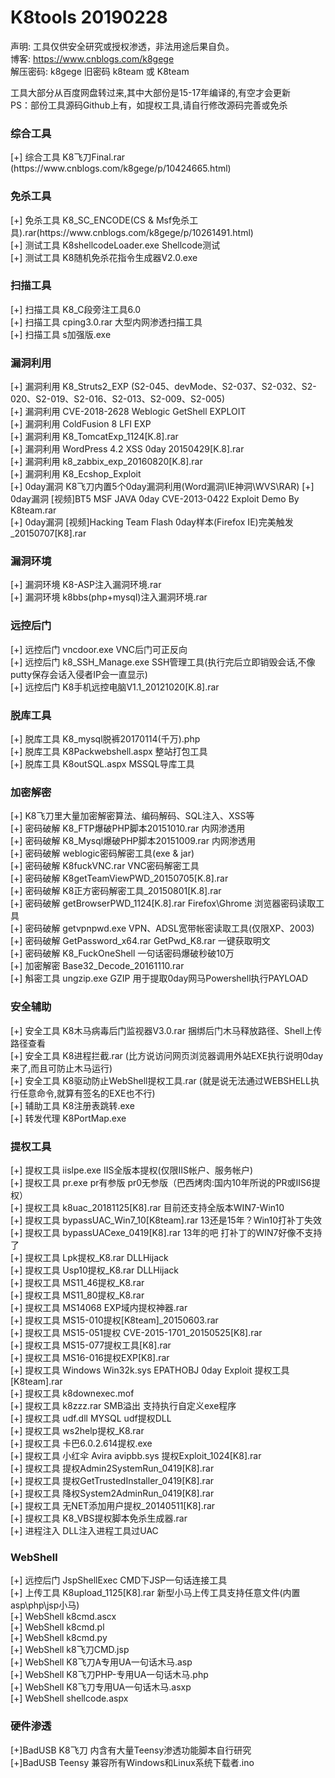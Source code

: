 # K8tools 20190228

声明: 工具仅供安全研究或授权渗透，非法用途后果自负。<br>
博客: https://www.cnblogs.com/k8gege<br>
解压密码: k8gege 旧密码 k8team 或 K8team<br>

工具大部分从百度网盘转过来,其中大部份是15-17年编译的,有空才会更新<br>
PS：部份工具源码Github上有，如提权工具,请自行修改源码完善或免杀<br>

<H3>综合工具</H3>
[+] 综合工具 K8飞刀Final.rar (https://www.cnblogs.com/k8gege/p/10424665.html)<br>
<H3>免杀工具</H3>
[+] 免杀工具 K8_SC_ENCODE(CS & Msf免杀工具).rar(https://www.cnblogs.com/k8gege/p/10261491.html)<br>
[+] 测试工具 K8shellcodeLoader.exe Shellcode测试<br>
[+] 测试工具 K8随机免杀花指令生成器V2.0.exe<br>
<H3>扫描工具</H3>
[+] 扫描工具 K8_C段旁注工具6.0<br>
[+] 扫描工具 cping3.0.rar 大型内网渗透扫描工具<br>
[+] 扫描工具 s加强版.exe<br>

<H3>漏洞利用</H3>
[+] 漏洞利用 K8_Struts2_EXP (S2-045、devMode、S2-037、S2-032、S2-020、S2-019、S2-016、S2-013、S2-009、S2-005)<br>
[+] 漏洞利用 CVE-2018-2628 Weblogic GetShell EXPLOIT<br>
[+] 漏洞利用 ColdFusion 8 LFI EXP<br>
[+] 漏洞利用 K8_TomcatExp_1124[K.8].rar<br>
[+] 漏洞利用 WordPress 4.2 XSS 0day 20150429[K.8].rar<br>
[+] 漏洞利用 k8_zabbix_exp_20160820[K.8].rar<br>
[+] 漏洞利用 K8_Ecshop_Exploit<br>
[+] 0day漏洞 K8飞刀内置5个0day漏洞利用(Word漏洞\IE神洞\WVS\RAR)
[+] 0day漏洞 [视频]BT5 MSF JAVA 0day CVE-2013-0422 Exploit Demo By K8team.rar<br>
[+] 0day漏洞 [视频]Hacking Team Flash 0day样本(Firefox IE)完美触发_20150707[K8].rar<br>
<H3>漏洞环境</H3>
[+] 漏洞环境 K8-ASP注入漏洞环境.rar<br>
[+] 漏洞环境 k8bbs(php+mysql)注入漏洞环境.rar<br>

<H3>远控后门</H3>
[+] 远控后门 vncdoor.exe  VNC后门可正反向<br>
[+] 远控后门 k8_SSH_Manage.exe SSH管理工具(执行完后立即销毁会话,不像putty保存会话入侵者IP会一直显示)<br>
[+] 远控后门 K8手机远控电脑V1.1_20121020[K.8].rar<br>
<H3>脱库工具</H3>
[+] 脱库工具 K8_mysql脱裤20170114(千万).php<br>
[+] 脱库工具 K8Packwebshell.aspx 整站打包工具<br>
[+] 脱库工具 K8outSQL.aspx MSSQL导库工具<br>
<H3>加密解密</H3>
[+] K8飞刀里大量加密解密算法、编码解码、SQL注入、XSS等<br>
[+] 密码破解 K8_FTP爆破PHP脚本20151010.rar 内网渗透用<br>
[+] 密码破解 K8_Mysql爆破PHP脚本20151009.rar 内网渗透用<br>
[+] 密码破解 weblogic密码解密工具(exe & jar)<br>
[+] 密码破解 K8fuckVNC.rar VNC密码解密工具<br>
[+] 密码破解 K8getTeamViewPWD_20150705[K.8].rar<br>
[+] 密码破解 K8正方密码解密工具_20150801[K.8].rar<br>
[+] 密码破解 getBrowserPWD_1124[K.8].rar  Firefox\Ghrome 浏览器密码读取工具<br>
[+] 密码破解 getvpnpwd.exe VPN、ADSL宽带帐密读取工具(仅限XP、2003)<br>
[+] 密码破解 GetPassword_x64.rar GetPwd_K8.rar 一键获取明文<br>
[+] 密码破解 K8_FuckOneShell 一句话密码爆破秒破10万<br>
[+] 加密解密 Base32_Decode_20161110.rar<br>
[+] 斛密工具 ungzip.exe GZIP 用于提取0day网马Powershell执行PAYLOAD<br>

<H3>安全辅助</H3>
[+] 安全工具 K8木马病毒后门监视器V3.0.rar 捆绑后门木马释放路径、Shell上传路径查看<br>
[+] 安全工具 K8进程拦截.rar (比方说访问网页浏览器调用外站EXE执行说明0day来了,而且可防止木马运行)<br>
[+] 安全工具 K8驱动防止WebShell提权工具.rar (就是说无法通过WEBSHELL执行任意命令,就算有签名的EXE也不行)<br>
[+] 辅助工具 K8注册表跳转.exe<br>
[+] 转发代理 K8PortMap.exe<br>
<H3>提权工具</H3>
[+] 提权工具 iislpe.exe  IIS全版本提权(仅限IIS帐户、服务帐户)<br>
[+] 提权工具 pr.exe pr有参版 pr0无参版（巴西烤肉:国内10年所说的PR或IIS6提权）<br>
[+] 提权工具 k8uac_20181125[K8].rar 目前还支持全版本WIN7-Win10<br>
[+] 提权工具 bypassUAC_Win7_10[K8team].rar  13还是15年？Win10打补丁失效<br>
[+] 提权工具 bypassUACexe_0419[K8].rar  13年的吧 打补丁的WIN7好像不支持了<br>
[+] 提权工具 Lpk提权_K8.rar   DLLHijack<br>
[+] 提权工具 Usp10提权_K8.rar  DLLHijack<br>
[+] 提权工具 MS11_46提权_K8.rar<br>
[+] 提权工具 MS11_80提权_K8.rar<br>
[+] 提权工具 MS14068 EXP域内提权神器.rar<br>
[+] 提权工具 MS15-010提权[K8team]_20150603.rar<br>
[+] 提权工具 MS15-051提权 CVE-2015-1701_20150525[K8].rar<br>
[+] 提权工具 MS15-077提权工具[K8].rar<br>
[+] 提权工具 MS16-016提权EXP[K8].rar<br>
[+] 提权工具 Windows Win32k.sys EPATHOBJ 0day Exploit 提权工具 [K8team].rar<br>
[+] 提权工具  k8downexec.mof<br>
[+] 提权工具  k8zzz.rar SMB溢出 支持执行自定义exe程序<br>
[+] 提权工具  udf.dll MYSQL udf提权DLL<br>
[+] 提权工具  ws2help提权_K8.rar<br>
[+] 提权工具  卡巴6.0.2.614提权.exe<br>
[+] 提权工具  小红伞 Avira avipbb.sys 提权Exploit_1024[K8].rar<br>
[+] 提权工具  提权Admin2SystemRun_0419[K8].rar<br>
[+] 提权工具  提权GetTrustedInstaller_0419[K8].rar<br>
[+] 提权工具  降权System2AdminRun_0419[K8].rar<br>
[+] 提权工具  无NET添加用户提权_20140511[K8].rar<br>
[+] 提权工具 K8_VBS提权脚本免杀生成器.rar<br>
[+] 进程注入 DLL注入进程工具过UAC<br>
<H3>WebShell</H3>
[+] 远控后门 JspShellExec CMD下JSP一句话连接工具<br>
[+] 上传工具 K8upload_1125[K8].rar 新型小马上传工具支持任意文件(内置asp\php\jsp小马)<br>
[+] WebShell k8cmd.ascx<br>
[+] WebShell k8cmd.pl<br>
[+] WebShell k8cmd.py<br>
[+] WebShell k8飞刀CMD.jsp<br>
[+] WebShell K8飞刀A专用UA一句话木马.asp<br>
[+] WebShell K8飞刀PHP-专用UA一句话木马.php<br>
[+] WebShell K8飞刀专用UA一句话木马.asxp<br>
[+] WebShell shellcode.aspx <br>
<H3>硬件渗透</H3>
[+]BadUSB K8飞刀  内含有大量Teensy渗透功能脚本自行研究<br>
[+]BadUSB Teensy 兼容所有Windows和Linux系统下载者.ino<br>

